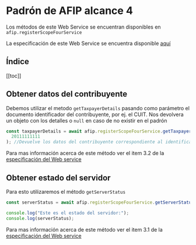 # Padrón de AFIP alcance 4

Los métodos de este Web Service se encuentran disponibles en `afip.registerScopeFourService`

La especificación de este Web Service se encuentra disponible [aquí](http://www.afip.gob.ar/ws/ws_sr_padron_a4/manual_ws_sr_padron_a4_v1.1.pdf)

<h2> Índice </h2>

[[toc]]


## Obtener datos del contribuyente

Debemos utilizar el metodo `getTaxpayerDetails` pasando como parámetro el documento identificador del contribuyente, por ej. el CUIT. Nos devolvera un objeto con los detalles o `null` en caso de no existir en el padrón

```js
const taxpayerDetails = await afip.registerScopeFourService.getTaxpayerDetails(
  20111111111
); //Devuelve los datos del contribuyente correspondiente al identificador 20111111111
```

Para mas información acerca de este método ver el item 3.2 de la [especificación del Web service](http://www.afip.gob.ar/ws/ws_sr_padron_a4/manual_ws_sr_padron_a4_v1.1.pdf)

## Obtener estado del servidor

Para esto utilizaremos el método `getServerStatus`

```js
const serverStatus = await afip.registerScopeFourService.getServerStatus();

console.log("Este es el estado del servidor:");
console.log(serverStatus);
```

Para mas información acerca de este método ver el item 3.1 de la [especificación del Web service](http://www.afip.gob.ar/ws/ws_sr_padron_a4/manual_ws_sr_padron_a4_v1.1.pdf)
